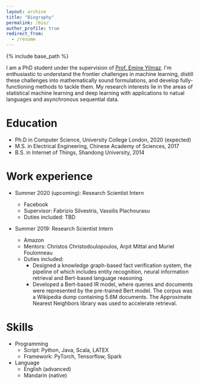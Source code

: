 ```yaml
---
layout: archive
title: "Biography"
permalink: /bio/
author_profile: true
redirect_from:
  - /resume
---
```


{% include base_path %}

I am a PhD student under the supervision of [Prof. Emine Yilmaz](https://sites.google.com/site/researchyilmaz/). I'm enthusiastic to understand the frontier challenges in machine learning, distill these challenges into mathematically sound formulations, and develop fully-functioning methods to tackle them. My research interests lie in the areas of statistical machine learning and deep learning with applications to natual languages and asynchronous sequential data.


Education
======
* Ph.D in Computer Science, University College London, 2020 (expected)
* M.S. in Electrical Engineering, Chinese Academy of Sciences, 2017
* B.S. in Internet of Things, Shandong University, 2014

Work experience
======

* Summer 2020 (upcoming): Research Scientist Intern
  * Facebook
  * Supervisor: Fabrizio Silvestris, Vassilis Plachourasu
  * Duties included: TBD
  
* Summer 2019: Research Scientist Intern
  * Amazon 
  * Mentors: Christos Christodoulopoulos, Arpit Mittal and Muriel Foulonneau
  * Duties included: 
    * Designed a knowledge graph-based fact verification system, the pipeline of which includes entity recognition, neural information retrieval and Bert-based language reasoning.
    * Developed a Bert-based IR model, where queries and documents were represented by the pre-trained Bert model. The corpus was a Wikipedia dump containing 5.6M documents. The Approximate Nearest Neighbors library was used to accelerate retrieval. 
  
  
Skills
======
* Programming
  * Script: Python, Java, Scala, LATEX
  * Framework: PyTorch, Tensorflow, Spark
* Language
  * English (advanced)
  * Mandarin (native)
